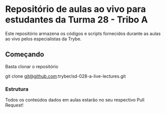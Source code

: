 # Repositório de aulas ao vivo para estudantes da Turma 28 - Tribo A

Este repositório armazena os códigos e scripts fornecidos durante as aulas ao vivo pelos especialistas da Trybe.

## Começando

Basta clonar o repositório

git clone git@github.com:tryber/sd-028-a-live-lectures.git

### Estrutura

Todos os conteúdos dados em aulas estarão no seu respectivo Pull Request!
